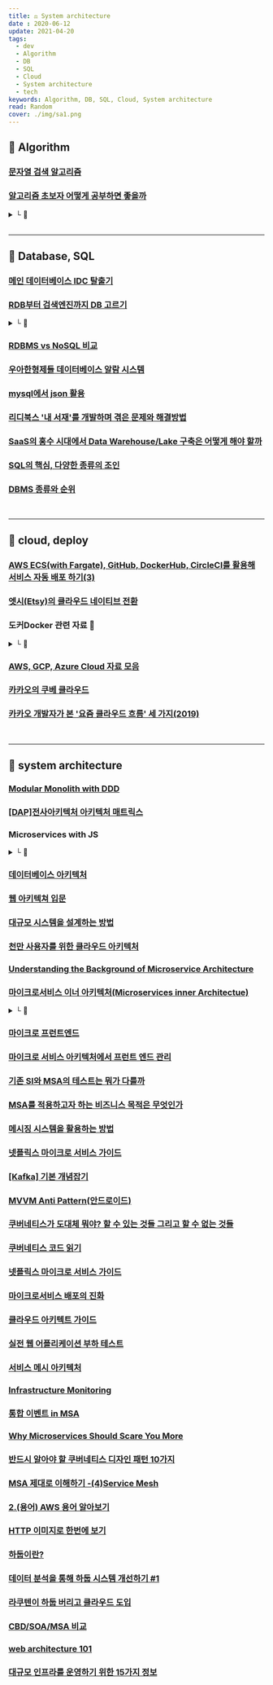 ```yaml
---
title: ⚖️ System architecture
date : 2020-06-12
update: 2021-04-20
tags:
  - dev
  - Algorithm
  - DB
  - SQL
  - Cloud
  - System architecture
  - tech
keywords: Algorithm, DB, SQL, Cloud, System architecture
read: Random
cover: ./img/sa1.png
---
```



## 📄 Algorithm

### [문자열 검색 알고리즘](https://bowbowbow.tistory.com/6?fbclid=IwAR3WKTcKxPMUxOVrq3sy4KjwIzCe1aceKzchQeYUNiQjFtlS5ykZG5Czq7c)

### [알고리즘 초보자 어떻게 공부하면 좋을까](https://spellofstar.github.io/post/how_to_study_algorithms/)
<details><summary> └  📝 </summary>

- 공통적으로 필요한 사항 (구현 능력의 필요성)
- 백준에서 문제 고르는 팁
- 백준 풀어볼 문제 결정하기
- 알고리즘에 시간을 쓸 여유가 있는 경우 공부 방법
- 알고리즘에 시간을 쓸 여유가 그리 없는 경우 공부 방법으로

</details>

<br/>
<hr>

## 📄 Database, SQL

### [메인 데이터베이스 IDC 탈출기](https://woowabros.github.io/experience/2019/12/19/ruby_database.html?fbclid=IwAR0vYzSFIoj36FbUl7q1tuXori0ecU8SHT0ROhoacSSwjjTl5pwbTvxeiAU)

### [RDB부터 검색엔진까지 DB 고르기](http://www.ciokorea.com/news/38041)
<details><summary> └  📝 </summary>

- 관계형 데이터베이스 관리 시스템(Oracle, MySQL, MS Server, PostgreSQL)
- 문서 저장소(MongoDB, 카우치베이스(Couchbase))
- 키-값 저장소(레디스(Redis), 멤캐시드(Memcached))
- 와이드 칼럼(wide-column) 저장소(카산드라(Cassandra), HBase)
- 검색 엔진(엘라스틱 서치(Elasticsearch))

</details>

### [RDBMS vs NoSQL 비교](https://blog.naver.com/kjun612/221922985512)

### [우아한형제들 데이터베이스 알람 시스템](https://woowabros.github.io/experience/2020/03/07/alarm.html)

### [mysql에서 json 활용](https://www.joinc.co.kr/w/man/12/mysql/json)

### [리디북스 '내 서재'를 개발하며 겪은 문제와 해결방법](https://www.ridicorp.com/story/got-developed-as-a-my-library/)

### [SaaS의 홍수 시대에서 Data Warehouse/Lake 구축은 어떻게 해야 할까](https://blog.doosikbae.com/m/128)

### [SQL의 핵심, 다양한 종류의 조인](https://m.blog.naver.com/codeitofficial/222019008042)

### [DBMS 종류와 순위](https://stricky.tistory.com/m/165)





<br/>
<hr>

## 📄 cloud, deploy

### [AWS ECS(with Fargate), GitHub, DockerHub, CircleCI를 활용해 서비스 자동 배포 하기(3)](https://medium.com/day34/deploy-automation-part-3-b9474e12e246)

### [엣시(Etsy)의 클라우드 네이티브 전환](http://www.itworld.co.kr/news/146186)

### 도커Docker 관련 자료 🐳
<details><summary> └  🔗 </summary>

- [도커를 보다 쉽게 이해하기](https://m.facebook.com/groups/395603913908659?view=permalink&id=1747944695341234)
- [SSL을 사용하여 리액트를 도커에 적용](https://codeburst.io/serve-react-apps-with-docker-and-ssl-like-a-boss-e2d6d18553b7)
- [Docker 적용 후 발생한 문제점과 해결 방법](https://engineering.linecorp.com/ko/blog/server-side-test-automation-journey-3/)
- [왜 굳이 도커를 사용해야 하나요](https://www.44bits.io/ko/post/why-should-i-use-docker-container)

</details>

### [AWS, GCP, Azure Cloud 자료 모음](http://it.serverchk.com/)

### [카카오의 쿠베 클라우드](https://tech.kakao.com/2020/06/29/cgroup-driver/)

### [카카오 개발자가 본 '요즘 클라우드 흐름' 세 가지(2019)](https://news.naver.com/main/read.nhn?mode=LSD&mid=sec&oid=092&aid=0002166682&sid1=001)

<br/>
<hr>

## 📄 system architecture

### [Modular Monolith with DDD](https://github.com/kgrzybek/modular-monolith-with-ddd)

### [[DAP]전사아키텍처 아키텍처 매트릭스](https://m.blog.naver.com/oracledo/220587899230)

### Microservices with JS
<details><summary> └  🔗 </summary>

- [Microservices with NodeJS and React](https://www.udemy.com/course/microservices-with-node-js-and-react/)

- [Microservices Demo (Uses the following technologies: Docker (and Docker Compose), React, Node.js, MySQL, Sequelize)](https://github.com/lucaschen/microservices-demo)

- [React/Nodejs Microservices App With Docker and GraphQL](https://youtu.be/gD-WutJH0qc)

- [node.js 이용한 마이크로서비스 앱 만들기(2018)](https://brunch.co.kr/@jowlee/54)

- [안심번호 마이크로서비스 개발하기](https://j.mp/2Z4gUUj)

- [MSA (Microservice Architecture) 마이크로서비스 아키텍처 회고](https://j.mp/2yWNVHt)

- [Microservices in NodeJS](https://nodesource.com/blog/microservices-in-nodejs)

</details>

### [데이터베이스 아키텍처](https://www.joinc.co.kr/w/man/12/aws/bigdata/Fundamentals2)

### [웹 아키텍쳐 입문](https://blog.rhostem.com/posts/2018-07-22-web-architecture-101)

### [대규모 시스템을 설계하는 방법](https://github.com/donnemartin/system-design-primer/blob/master/README.md)

### [천만 사용자를 위한 클라우드 아키텍처](https://aws.amazon.com/ko/blogs/korea/5-years-scalling-up-to-10-million-users/)

### [Understanding the Background of Microservice Architecture](https://medium.com/sw-d/microservice-4609d656ccf8)

### [마이크로서비스 이너 아키텍처(Microservices inner Architectue)](https://bernardokang.blog.me/221949068123)

<details><summary> └  📝 </summary>
- Application Architecture 
- Layered Architecture
- Hexagonal Architecture 
- Presentation Layer (MVC)
- Business Logic(Transaction Script, Domain Model)
- Data Access
</details>

### [마이크로 프런트엔드](https://j.mp/31oxBuM)

### [마이크로 서비스 아키텍처에서 프런트 엔드 관리](https://allegro.tech/2016/03/Managing-Frontend-in-the-microservices-architecture.html)

### [기존 SI와 MSA의 테스트는 뭐가 다를까](https://stmshra.blog.me/221502282484)

### [MSA를 적용하고자 하는 비즈니스 목적은 무엇인가](https://stmshra.blog.me/221975832271)

### [메시징 시스템을 활용하는 방법](https://www.notion.so/in-MSA-947707969dbc4ee49f2835942a4b273e)

### [넷플릭스 마이크로 서비스 가이드](https://dong-life.tistory.com/90)

### [[Kafka] 기본 개념잡기](https://victorydntmd.tistory.com/m/344)

### [MVVM Anti Pattern(안드로이드)](https://dhha22.github.io/androidgi/2020/05/12/mvvm_anti_pattern.html)

### [쿠버네티스가 도대체 뭐야? 할 수 있는 것들 그리고 할 수 없는 것들](https://techit.kr/view/?no=20200524170335)

### [쿠버네티스 코드 읽기](https://sangwook.github.io/2018/06/19/kubernetes-k8s-code.html)

### [넷플릭스 마이크로 서비스 가이드](https://dong-life.tistory.com/90)

### [마이크로서비스 배포의 진화](https://jflip.tistory.com/m/23)

### [클라우드 아키텍트 가이드](https://www.ciokorea.com/news/36284)

### [실전 웹 어플리케이션 부하 테스트](https://imqadotblog.wordpress.com/2020/02/04/loadtesting-1/)

### [서비스 메시 아키텍처](https://medium.com/giljae/service-mesh-architecture-%EC%84%9C%EB%B9%84%EC%8A%A4-%EB%A9%94%EC%8B%9C-%EC%95%84%ED%82%A4%ED%85%8D%EC%B2%98-9c7b87dcb9f0)

### [Infrastructure Monitoring](https://medium.com/nexclipper-io/infrastructure-monitoring-9449ef2791dd)

### [통합 이벤트 in MSA](https://www.notion.so/in-MSA-947707969dbc4ee49f2835942a4b273e)

### [Why Microservices Should Scare You More](https://medium.com/@bghuston/why-microservices-should-scare-you-more-556ab8f3fdb2)

### [반드시 알아야 할 쿠버네티스 디자인 패턴 10가지](https://jflip.tistory.com/m/13)

### [MSA 제대로 이해하기 -(4)Service Mesh](https://velog.io/@tedigom/MSA-%EC%A0%9C%EB%8C%80%EB%A1%9C-%EC%9D%B4%ED%95%B4%ED%95%98%EA%B8%B0-4Service-Mesh-f8k317qn1b)

### [2.(용어) AWS 용어 알아보기](https://brunch.co.kr/@topasvga/76)

### [HTTP 이미지로 한번에 보기](https://camo.githubusercontent.com/4e15cccf2a9277dcca2c8824092547dee7058744/68747470733a2f2f7261776769746875622e636f6d2f666f722d4745542f687474702d6465636973696f6e2d6469616772616d2f6d61737465722f6874747064642e706e67)

### [하둡이란?](https://velog.io/@kimdukbae/Hadoop)

### [데이터 분석을 통해 하둡 시스템 개선하기 #1](https://danbi-ncsoft.github.io/works/2019/12/30/hadoop_usage_analysis_1.html)

### [라쿠텐이 하둡 버리고 클라우드 도입](https://www.ciokorea.com/news/156466)

### [CBD/SOA/MSA 비교](https://m.blog.naver.com/stmshra/221975832271)

### [web architecture 101](https://engineering.videoblocks.com/web-architecture-101-a3224e126947)

### [대규모 인프라를 운영하기 위한 15가지 정보](https://brunch.co.kr/@topasvga/1510)







